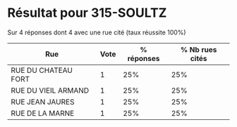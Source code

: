 # Résultat pour 315-SOULTZ

Sur 4 réponses dont 4 avec une rue cité (taux réussite 100%)

| Rue | Vote | % réponses | % Nb rues cités|
|-----|------|------------|----------------|
| RUE DU CHATEAU FORT | 1 | 25% | 25%|
| RUE DU VIEIL ARMAND | 1 | 25% | 25%|
| RUE JEAN JAURES | 1 | 25% | 25%|
| RUE DE LA MARNE | 1 | 25% | 25%|
